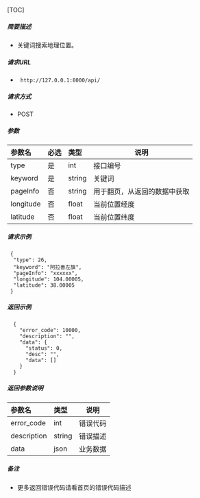 

[TOC]
    
##### 简要描述

- 关键词搜索地理位置。

##### 请求URL
- ` http://127.0.0.1:8000/api/`
  
##### 请求方式
- POST 

##### 参数

|参数名|必选|类型|说明|
|:----    |:---|:----- |-----   |
|type |是  |int | 接口编号    |
|keyword |是  |string | 关键词    |
|pageInfo |否  |string | 用于翻页，从返回的数据中获取    |
|longitude |否  |float | 当前位置经度    |
|latitude |否  |float | 当前位置纬度    |

##### 请求示例

```
 {
  "type": 26,
  "keyword": "阿拉善左旗",
  "pageInfo": "xxxxxx",
  "longitude": 104.00005,
  "latitude": 38.00005
 } 
```

##### 返回示例 

``` 
  {
    "error_code": 10000,
    "description": "",
    "data": {
      "status": 0,
      "desc": "",
      "data": []
    }
  }
```

##### 返回参数说明 

|参数名|类型|说明|
|:-----  |:-----|-----                           |
|error_code |int   |错误代码  |
|description|string|错误描述|
|data|json|业务数据|

##### 备注 

- 更多返回错误代码请看首页的错误代码描述







